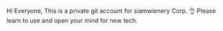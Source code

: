 Hi Everyone,
This is a private git account for siamwienery Corp.
👌 Please learn to use and open your mind for new tech.
